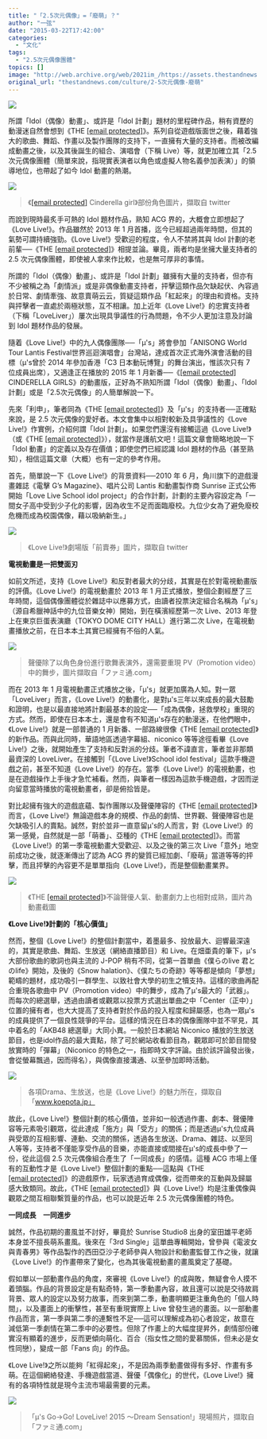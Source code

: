 ```yaml
---
title: "「2.5次元偶像」=「廢萌」？"
author: "一弦"
date: "2015-03-22T17:42:00"
categories:
  - "文化"
tags:
  - "2.5次元偶像團體"
topics: []
image: "http://web.archive.org/web/2021im_/https://assets.thestandnews.com/media/photos/Cover_IrSge.jpg"
original_url: "thestandnews.com/culture/2-5次元偶像-廢萌"
---
```

![](http://web.archive.org/web/2021im_/https://assets.thestandnews.com/media/photos/Cover_IrSge.jpg)

所謂「Idol（偶像）動畫」、或許是「Idol 計劃」題材的里程碑作品，稍有資歷的動漫迷自然會想到《THE [\[email protected\]](/web/20210710165650/http://thestandnews.com/cdn-cgi/l/email-protection)》。系列自從遊戲版面世之後，藉着強大的歌曲、舞蹈、作畫以及製作團隊的支持下，一直擁有大量的支持者。而被改編成動畫之後，以及其後誕生的組合、演唱會（下稱 Live）等，就更加確立其「2.5次元偶像團體（簡單來說，指現實表演者以角色或虛擬人物名義參加表演）」的領導地位，也帶起了如今 Idol 動畫的熱潮。

![](http://web.archive.org/web/2021im_/https://assets.thestandnews.com/media/photos/00_QokST.jpg)
> 《[\[email protected\]](/web/20210710165650/http://thestandnews.com/cdn-cgi/l/email-protection) Cinderella girl》部份角色圖片，擷取自 twitter

而說到現時最炙手可熱的 Idol 題材作品，熟知 ACG 界的，大概會立即想起了《Love Live!》。作品雖然於 2013 年 1 月首播，迄今已經超過兩年時間，但其的氣勢可謂持續強勁。《Love Live!》受歡迎的程度，令人不禁將其與 Idol 計劃的老前輩──《THE [\[email protected\]](/web/20210710165650/http://thestandnews.com/cdn-cgi/l/email-protection)》相提並論。畢竟，兩者均是坐擁大量支持者的 2.5 次元偶像團體，即使被人拿來作比較，也是無可厚非的事情。

所謂的「Idol（偶像）動畫」、或許是「Idol 計劃」雖擁有大量的支持者，但亦有不少被稱之為「劇情派」或是非偶像動畫支持者，抨擊這類作品欠缺起伏、內容過於日常、劇情牽強、故意賣萌云云，質疑這類作品「紅起來」的理由和資格。支持與抨擊者一直處於兩極狀態，互不相讓。加上近年《Love Live!》的忠實支持者（下稱「LoveLiver」）屢次出現具爭議性的行為問題，令不少人更加注意及討論到 Idol 題材作品的發展。

隨着《Love Live!》中的九人偶像團隊──「μ's」將會參加「ANISONG World Tour Lantis Festival世界巡迴演唱會」台灣站，達成首次正式海外演會活動的目標（μ's曾於 2014 年參加香港「C3 日本動玩博覽」的舞台演出，惟該次只有 7 位成員出席），又適逢正在播放的 2015 年 1 月新番──《[\[email protected\]](/web/20210710165650/http://thestandnews.com/cdn-cgi/l/email-protection) CINDERELLA GIRLS》的動畫版，正好為不熟知所謂「Idol（偶像）動畫」、「Idol計劃」或是「2.5次元偶像」的人簡單解說一下。

先來「利申」，筆者同為《THE [\[email protected\]](/web/20210710165650/http://thestandnews.com/cdn-cgi/l/email-protection)》及「μ's」的支持者──正確點來說，是 2.5 次元偶像的愛好者。本文會集中以相對較新及具爭議性的《Love Live!》作實例，介紹何謂「Idol 計劃」。如果您們還沒有接觸這過《Love Live!》（或《THE [\[email protected\]](/web/20210710165650/http://thestandnews.com/cdn-cgi/l/email-protection)》），就當作是護航文吧！這篇文章會簡略地說一下「Idol 動畫」的定義以及存在價值；即使您們已經認識 Idol 題材的作品（甚至熟知），相信這篇文章（大概）也有一定的參考作用。

首先，簡單說一下《Love Live!》的背景資料──2010 年 6 月，角川旗下的遊戲漫畫雜誌《電擊 G’s Magazine》、唱片公司 Lantis 和動畫製作商 Sunrise 正式公佈開始「Love Live School idol project」的合作計劃，計劃的主要內容設定為「一間女子高中受到少子化的影響，因為收生不足而面臨廢校。九位少女為了避免廢校危機而成為校園偶像，藉以吸納新生。」

![](http://web.archive.org/web/2021im_/https://assets.thestandnews.com/media/photos/01_2r1XB.jpeg)
> 《Love Live!》劇場版「前賣券」圖片，擷取自 twitter

**電視動畫是一把雙面刃**

如前文所述，支持《Love Live!》和反對者最大的分歧，其實是在於對電視動畫版的評價。《Love Live!》的電視動畫於 2013 年 1 月正式播放，整個企劃經歷了三年時間，這個偶像團體從於雜誌中以應募方式，由讀者投票決定組合名稱為「μ's」（源自希臘神話中的九位音樂女神）開始，到在橫濱經歷第一次 Live、2013 年登上在東京巨蛋表演廳（TOKYO DOME CITY HALL）進行第二次 Live，在電視動畫播放之前，在日本本土其實已經擁有不俗的人氣。

![](http://web.archive.org/web/2021im_/https://assets.thestandnews.com/media/photos/02_TtxKD.jpg)
> 聲優除了以角色身份進行歌舞表演外，還需要重現 PV（Promotion video）中的舞步，圖片擷取自「ファミ通.com」

而在 2013 年 1 月電視動畫正式播放之後，「μ's」就更加廣為人知。對一眾「LoveLiver」而言，《Love Live!》的動畫化，是對μ's三年以來成長的最大鼓勵和證明，也是以最直接地將計劃最基本的設定──「成為偶像，拯救學校」重現的方式。然而，即使在日本本土，還是會有不知道μ's存在的動漫迷，在他們眼中，《Love Live!》就是一部普通的 1 月新番、一部路線很像《THE [\[email protected\]](/web/20210710165650/http://thestandnews.com/cdn-cgi/l/email-protection)》的新作品。而與此同時，華語地區透過字幕組、niconico 等等途徑看畢《Love Live!》之後，就開始產生了支持和反對派的分歧。筆者不諱直言，筆者並非那類最資深的 LoveLiver。在接觸到「《Love Live!》School idol festival」這款手機遊戲之前，甚至不知道《Love Live!》的存在。當季《Love Live!》的電視動畫，也是在遊戲操作上手後才急忙補看。然而，與筆者一樣因為這款手機遊戲，才因而逆向留意當時播放的電視動畫者，卻是俯拾皆是。

對比起擁有強大的遊戲底蘊、製作團隊以及聲優陣容的《THE [\[email protected\]](/web/20210710165650/http://thestandnews.com/cdn-cgi/l/email-protection)》而言，《Love Live!》無論遊戲本身的規模、作品的劇情、世界觀、聲優陣容也是欠缺吸引人的賣點。誠然，對於並非一直意留μ's的人而言，對《Love Live!》的第一感覺，自然就是一部「萌番」、亞種的《THE [\[email protected\]](/web/20210710165650/http://thestandnews.com/cdn-cgi/l/email-protection)》。而當《Love Live!》的第一季電視動畫大受歡迎、以及之後的第三次 Live「意外」地空前成功之後，就逐漸傳出了認為 ACG 界的變質已經加劇、「廢萌」當道等等的抨擊，而且抨擊的內容更不是單單指向《Love Live!》，而是整個動畫業界。

![](http://web.archive.org/web/2021im_/https://assets.thestandnews.com/media/photos/03_hIf1S.jpg)
> 《THE [\[email protected\]](/web/20210710165650/http://thestandnews.com/cdn-cgi/l/email-protection)》不論聲優人氣、動畫劇力上也相對成熟，圖片為動畫截圖

**《Love Live!》計劃的「核心價值」**

然而，整個《Love Live!》的整個計劃當中，着墨最多、投放最大、迴響最深遠的，其實是歌曲、舞蹈、生放送（網絡直播節目）和 Live。在畑亜貴的筆下，μ's大部份歌曲的歌詞也與主流的 J-POP 稍有不同，從第一首單曲《僕らのlive 君とのlife》開始，及後的《Snow halation》、《僕たちの奇跡》等等都是傾向「夢想」範疇的題材，成功吸引一群學生、以致社會大學的初生之犢支持。這樣的歌曲再配合重現各歌曲中 PV（Promotion video）中的舞步，成為了μ's最大的「武器」。而每次的總選舉，透過由讀者或觀眾以投票方式選出單曲之中「Center（正中）」位置的擁有者，也大大提高了支持者對於作品的投入程度和歸屬感，也為一眾μ's的成員提供了一個良性競爭的平台。這樣的情況在日本的偶像團隊中並不罕見，其中着名的「AKB48 總選舉」大同小異。一般於日本網站 Niconico 播放的生放送節目，也是idol作品的最大賣點，除了可於網站收看節目為，觀眾即可於節目間發放實時的「彈幕」（Niconico 的特色之一，指即時文字評論。由於該評論發出後，會從螢幕飄過，因而得名），與偶像直接溝通、以至參加即時活動。

![](http://web.archive.org/web/2021im_/https://assets.thestandnews.com/media/photos/04_gqYw8.png)
> 各項Drama、生放送，也是《Love Live!》的魅力所在，擷取自「www.koepota.jp」

故此，《Love Live!》整個計劃的核心價值，並非如一般透過作畫、劇本、聲優陣容等元素吸引觀眾，從此達成「施方」與「受方」的關係；而是透過μ's九位成員與受眾的互相影響、連動、交流的關係，透過各生放送、Drama、雜誌、以至同人等等，支持者不僅能享受作品的音樂，亦能直接或間接在μ's的成長中參了一份，從此這個 2.5 次元偶像組合產生了「一同成長」的感情。這種 ACG 市場上僅有的互動性才是《Love Live!》整個計劃的重點──這點與《THE [\[email protected\]](/web/20210710165650/http://thestandnews.com/cdn-cgi/l/email-protection)》的遊戲原作，玩家透過育成偶像，從而帶來的互動與及歸屬感大致類同。故此，《THE [\[email protected\]](/web/20210710165650/http://thestandnews.com/cdn-cgi/l/email-protection)》與《Love Live!》均是注重偶像與觀眾之間互相聯繫質量的作品，也可以說是近年 2.5 次元偶像團體的特色。

**一同成長　一同進步**

誠然，作品初期的畫風並不討好，畢竟於 Sunrise Studio8 出身的室田雄平老師本身並不擅長萌系畫風。後來在「3rd Single」這單曲專輯開始，曾參與《電波女與青春男》等作品製作的西田亞沙子老師參與人物設計和動畫監督工作之後，就讓《Love Live!》的作畫帶來了變化，也為其後電視動畫的畫風奠定了基礎。

假如單以一部動畫作品的角度，來審視《Love Live!》的成與敗，無疑會令人摸不着頭腦。作品的背景設定是有點奇特，第一季動畫內容，故且還可以說是交待故肩背景、眾人的設定以及努力故事，而來到第二季，動畫明顯更注重角色的「個人時間」，以及畫面上的衝擊性，甚至有重現實際上 Live 曾發生過的畫面。以一部動畫作品而言，第一季與第二季的連繫性不足──這可以理解成為初心者設定，故意在減低第一季劇情在第二季中的必要性。但除了作畫上的大幅度提昇外，劇情部份確實沒有顯着的進步，反而更傾向萌化、百合（指女性之間的愛慕關係，但未必是女性同戀），變成一部「Fans 向」的作品。

《Love Live!》之所以能夠「紅得起來」，不是因為兩季動畫做得有多好、作畫有多萌。在這個網絡發達、手機遊戲當道、聲優「偶像化」的世代，《Love Live!》擁有的各項特性就是現今主流市場最需要的元素。

![](http://web.archive.org/web/2021im_/https://assets.thestandnews.com/media/photos/05_Elg2M.jpg)
> 「μ's Go→Go! LoveLive! 2015 ～Dream Sensation!」現場照片，擷取自「ファミ通.com」